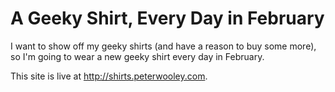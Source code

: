 # A Geeky Shirt, Every Day in February
I want to show off my geeky shirts (and have a reason to buy some more), so I'm going to wear a new geeky shirt every day in February.

This site is live at http://shirts.peterwooley.com.
